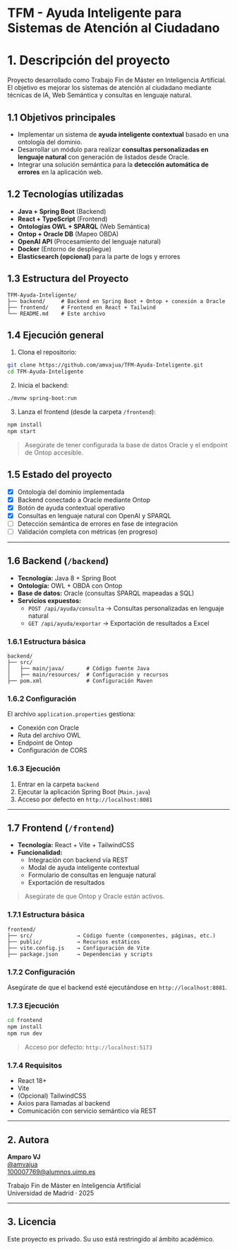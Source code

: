 # TFM - Ayuda Inteligente para Sistemas de Atención al Ciudadano
# 1. Descripción del proyecto
Proyecto desarrollado como Trabajo Fin de Máster en Inteligencia Artificial. 
El objetivo es mejorar los sistemas de atención al ciudadano mediante técnicas de IA, Web Semántica y consultas en lenguaje natural.

## 1.1 Objetivos principales
  - Implementar un sistema de **ayuda inteligente contextual** basado en una ontología del dominio.
  - Desarrollar un módulo para realizar **consultas personalizadas en lenguaje natural** con generación de listados desde Oracle.
  - Integrar una solución semántica para la **detección automática de errores** en la aplicación web.

## 1.2 Tecnologías utilizadas
- **Java + Spring Boot** (Backend)
- **React + TypeScript** (Frontend)
- **Ontologías OWL + SPARQL** (Web Semántica)
- **Ontop + Oracle DB** (Mapeo OBDA)
- **OpenAI API** (Procesamiento del lenguaje natural)
- **Docker** (Entorno de despliegue)
- **Elasticsearch (opcional)** para la parte de logs y errores

## 1.3 Estructura del Proyecto
```
TFM-Ayuda-Inteligente/
├── backend/     # Backend en Spring Boot + Ontop + conexión a Oracle
├── frontend/    # Frontend en React + Tailwind
└── README.md    # Este archivo
```
## 1.4 Ejecución general
1. Clona el repositorio:
```bash
git clone https://github.com/amvajua/TFM-Ayuda-Inteligente.git
cd TFM-Ayuda-Inteligente
```
2. Inicia el backend:

```bash
./mvnw spring-boot:run
```
3. Lanza el frontend (desde la carpeta `/frontend`):

```bash
npm install
npm start
```
> Asegúrate de tener configurada la base de datos Oracle y el endpoint de Ontop accesible.

## 1.5 Estado del proyecto
- [x] Ontología del dominio implementada
- [x] Backend conectado a Oracle mediante Ontop
- [x] Botón de ayuda contextual operativo
- [x] Consultas en lenguaje natural con OpenAI y SPARQL
- [ ] Detección semántica de errores en fase de integración
- [ ] Validación completa con métricas (en progreso)

--------------------------------------------------------------------------------------------
## 1.6 Backend (`/backend`)
- **Tecnología:** Java 8 + Spring Boot
- **Ontología:** OWL + OBDA con Ontop
- **Base de datos:** Oracle (consultas SPARQL mapeadas a SQL)
- **Servicios expuestos:**
  - `POST /api/ayuda/consulta` → Consultas personalizadas en lenguaje natural
  - `GET /api/ayuda/exportar` → Exportación de resultados a Excel
  
### 1.6.1 Estructura básica
```
backend/
├── src/
│   ├── main/java/       # Código fuente Java
│   ├── main/resources/  # Configuración y recursos
├── pom.xml              # Configuración Maven

```
### 1.6.2 Configuración
El archivo `application.properties` gestiona:

- Conexión con Oracle
- Ruta del archivo OWL
- Endpoint de Ontop
- Configuración de CORS

### 1.6.3 Ejecución
1. Entrar en la carpeta `backend`
2. Ejecutar la aplicación Spring Boot (`Main.java`)
3. Acceso por defecto en `http://localhost:8081`

-----------------------------------------------------------------------------------------------------
## 1.7 Frontend (`/frontend`)
- **Tecnología:** React + Vite + TailwindCSS
- **Funcionalidad:**
  - Integración con backend vía REST
  - Modal de ayuda inteligente contextual
  - Formulario de consultas en lenguaje natural
  - Exportación de resultados
 
> Asegúrate de que Ontop y Oracle están activos.
 
### 1.7.1 Estructura básica 
```
frontend/
├── src/              → Código fuente (componentes, páginas, etc.)
├── public/           → Recursos estáticos
├── vite.config.js    → Configuración de Vite
├── package.json      → Dependencias y scripts
```

### 1.7.2 Configuración
Asegúrate de que el backend esté ejecutándose en `http://localhost:8081`.

### 1.7.3 Ejecución
```bash
cd frontend
npm install
npm run dev
```
> Acceso por defecto: `http://localhost:5173`
### 1.7.4 Requisitos
- React 18+
- Vite
- (Opcional) TailwindCSS
- Axios para llamadas al backend
- Comunicación con servicio semántico vía REST
-----------------------------------------------------------------------------
## 2. Autora
**Amparo VJ**  
[@amvajua](https://github.com/amvajua)  
100007769@alumnos.uimp.es

Trabajo Fin de Máster en Inteligencia Artificial  
Universidad de Madrid · 2025

------------------------------------------------------------------------
## 3. Licencia
Este proyecto es privado. Su uso está restringido al ámbito académico.
